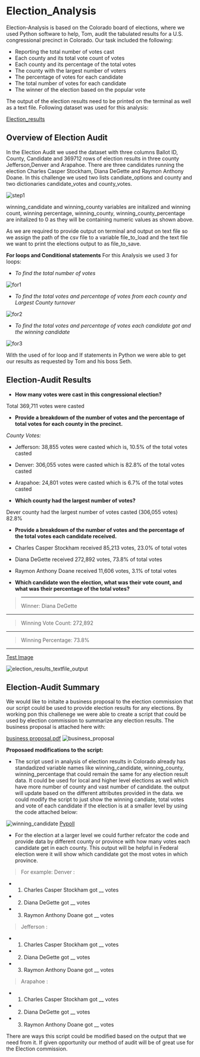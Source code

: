 # Election_Analysis
Election-Analysis is based on the Colorado board of elections, where we used Python software to help, Tom, audit the tabulated results for a U.S. congressional precinct in Colorado. Our task included the following:
- Reporting the total number of votes cast
- Each county and its total vote count of votes
- Each county and its percentage of the total votes
- The county with the largest number of voters
- The percentage of votes for each candidate
- The total number of votes for each candidate 
- The winner of the election based on the popular vote

The output of the election results need to be printed on the terminal as well as a text file.
Following dataset was used for this analysis:

[Election_results](/resources/election_results.csv)

## Overview of Election Audit
In the Election Audit we used the dataset with three columns Ballot ID, County, Candidate and 369712 rows of election results in three county Jefferson,Denver and Arapahoe. There are three candidates running the election Charles Casper Stockham, Diana DeGette and Raymon Anthony Doane. In this challenge we used two lists candiate_options and county and two dictionaries candidate_votes and county_votes.

![step1](https://user-images.githubusercontent.com/111251560/190280131-fc709a3f-41a0-4861-81f0-867ad07e0b23.png)

winning_candidate and winning_county variables are initalized and winning count, winning percentage, winning_county, winning_county_percentage are initalized to 0 as they will be containing numeric values as shown above. 

As we are required to provide output on terminal and output on text file so we assign the path of the csv file to a variable file_to_load and the text file we want to print the elections output to as file_to_save. 

**For loops and Conditional statements**
For this Analysis we used 3 for loops:
- *To find the total number of votes* 

 ![for1](https://user-images.githubusercontent.com/111251560/190293653-10c75913-e595-4104-b2ad-de9c77c0b609.png)

- *To find the total votes and percentage of votes from each county and Largest County turnover*

![for2](https://user-images.githubusercontent.com/111251560/190293673-b8861cc6-02fc-48e5-8680-88bf44a45a02.png)

- *To find the total votes and percentage of votes each candidate got and the winning candidate*

![for3](https://user-images.githubusercontent.com/111251560/190294031-afd62a54-8ce2-46bf-875f-bc0dcb7bcf51.png)

With the used of for loop and If statements in Python we were able to get our results as requested by Tom and his boss Seth.

## Election-Audit Results
- **How many votes were cast in this congressional election?**

Total 369,711 votes were casted

- **Provide a breakdown of the number of votes and the percentage of total votes for each county in the precinct.**

*County Votes:*
- Jefferson: 38,855 votes were casted which is, 10.5% of the total votes casted
- Denver: 306,055 votes were casted which is 82.8% of the total votes casted
- Arapahoe: 24,801 votes were casted which is 6.7% of the total votes casted

- **Which county had the largest number of votes?**

Dever county had the largest number of votes casted (306,055 votes) 82.8%

- **Provide a breakdown of the number of votes and the percentage of the total votes each candidate received.**

- Charles Casper Stockham received 85,213 votes, 23.0% of total votes
- Diana DeGette received 272,892 votes, 73.8% of total votes
- Raymon Anthony Doane received 11,606 votes, 3.1% of total votes

- **Which candidate won the election, what was their vote count, and what was their percentage of the total votes?**

> -------------------------
> Winner: Diana DeGette
---------------------------
> Winning Vote Count: 272,892
---------------------------
> Winning Percentage: 73.8%
---------------------------

[Test Image](/resources/Election_result_terminal)

![election_results_textfile_output](https://user-images.githubusercontent.com/111251560/190309112-ff1bb9df-ab34-48ec-9862-4a7b87983a81.png)

## Election-Audit Summary

We would like to initaite a business proposal to the election commission that our script could be used to provide election results for any elections. By working pon this challenege we were able to create a script that could be used by election commission to summarize any election results. 
The business proposal is attached here with:

[business proposal.pdf](https://github.com/akankshalamba1/Election_Analysis/files/9571449/business.proposal.pdf)
![business_proposal](https://user-images.githubusercontent.com/111251560/190305630-4e6bde66-c1da-473a-a9d4-f2c14b142cc1.png)

**Proposaed modifications to the script:**
- The script used in analysis of election results in Colorado already has standadized variable names like winning_candidate, winning_county, winning_percentage that could remain the same for any election result data. It could be used for local and higher level elections as well which have more number of county and vast number of candidate. the output will update based on the different attributes provided in the data. we could modify the script to just show the winning candiate, total votes and vote of each candidate if the election is at a smaller level by using the code attached below:

![winning_candidate](https://user-images.githubusercontent.com/111251560/190295610-272fe547-c5bd-4d21-8141-6616695641ac.png)
[Pypoll](/resources/Pypoll.py)

- For the election at a larger level we could further refcator the code and provide data by different county or province with how many votes each candidate get in each county. This output will be helpful in Federal election were it will show which candidate got the most votes in which province. 

> For example: 
> Denver : 
- 1. Charles Casper Stockham got __ votes
- 2. Diana DeGette got __ votes
- 3. Raymon Anthony Doane got __ votes

> Jefferson :
- 1. Charles Casper Stockham got __ votes
- 2. Diana DeGette got __ votes
- 3. Raymon Anthony Doane got __ votes

> Arapahoe :
- 1. Charles Casper Stockham got __ votes
- 2. Diana DeGette got __ votes
- 3. Raymon Anthony Doane got __ votes

There are ways this script could be modified based on the output that we need from it. If given opportunity our method of audit will be of great use for the Election commission.
